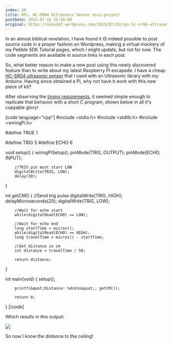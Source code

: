 ```yaml
---
index: 38
title: RPi: HC-SR04 Ultrasonic Sensor mini-project
postDate: 2013-07-16 22:50:08
original: https://ninedof.wordpress.com/2013/07/16/rpi-hc-sr04-ultrasonic-sensor-mini-project/
---
```


In an almost biblical revelation, I have found it IS indeed possible to post source code in a proper fashion on Wordpress, making a virtual mockery of my Pebble SDK Tutorial pages, which I might update, but not for now. The code segments are available in source links in each post. 

So, what better reason to make a new post using this newly discovered feature than to write about my latest Raspberry Pi escapade. I have a cheap [HC-SR04 ultrasonic sensor](http://letsmakerobots.com/node/30209) that I used with an Ultrasonic library with my Arduino. Having since obtained a Pi, why not have it work with this new piece of kit?

After observing the [timing requirements](http://jaktek.com/wp-content/uploads/2011/12/HC-SR04.pdf), it seemed simple enough to replicate that behavior with a short C program, shown below in all it's copyable glory!

[code language="cpp"]
#include &lt;stdio.h&gt;
#include &lt;stdlib.h&gt;
#include &lt;wiringPi.h&gt;

#define TRUE 1

#define TRIG 5
#define ECHO 6

void setup() {
        wiringPiSetup();
        pinMode(TRIG, OUTPUT);
        pinMode(ECHO, INPUT);

        //TRIG pin must start LOW
        digitalWrite(TRIG, LOW);
        delay(30);
}

int getCM() {
        //Send trig pulse
        digitalWrite(TRIG, HIGH);
        delayMicroseconds(20);
        digitalWrite(TRIG, LOW);

        //Wait for echo start
        while(digitalRead(ECHO) == LOW);

        //Wait for echo end
        long startTime = micros();
        while(digitalRead(ECHO) == HIGH);
        long travelTime = micros() - startTime;

        //Get distance in cm
        int distance = travelTime / 58;

        return distance;
}

int main(void) {
        setup();

        printf(&quot;Distance: %dcm\n&quot;, getCM());

        return 0;
}
[/code]

Which results in this output:

![](http://ninedof.files.wordpress.com/2013/07/ultrasonic.png?w=545)

So now I know the distance to the ceiling!
